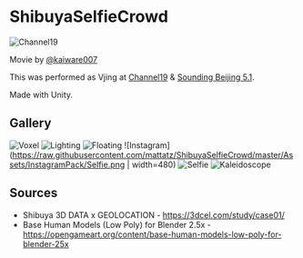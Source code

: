 ShibuyaSelfieCrowd
=====================

![Channel19](https://raw.githubusercontent.com/mattatz/ShibuyaSelfieCrowd/master/Captures/Channel19.gif)

Movie by [@kaiware007](https://twitter.com/kaiware007)

This was performed as Vjing at [Channel19](https://super-deluxe.com/events/20181013/) & [Sounding Beijing 5.1](https://www.facebook.com/events/298412584326936/).

Made with Unity.

## Gallery

![Voxel](https://raw.githubusercontent.com/mattatz/ShibuyaSelfieCrowd/master/Captures/VoxelizedShibuya.gif)
![Lighting](https://raw.githubusercontent.com/mattatz/ShibuyaSelfieCrowd/master/Captures/LightingCrowd.gif)
![Floating](https://raw.githubusercontent.com/mattatz/ShibuyaSelfieCrowd/master/Captures/FloatingCrowd.gif)
![Instagram](https://raw.githubusercontent.com/mattatz/ShibuyaSelfieCrowd/master/Assets/InstagramPack/Selfie.png | width=480)
![Selfie](https://raw.githubusercontent.com/mattatz/ShibuyaSelfieCrowd/master/Captures/Selfie.gif)
![Kaleidoscope](https://raw.githubusercontent.com/mattatz/ShibuyaSelfieCrowd/master/Captures/SelfieKaleidoscope.gif)

## Sources

- Shibuya 3D DATA x GEOLOCATION - https://3dcel.com/study/case01/
- Base Human Models (Low Poly) for Blender 2.5x - https://opengameart.org/content/base-human-models-low-poly-for-blender-25x

